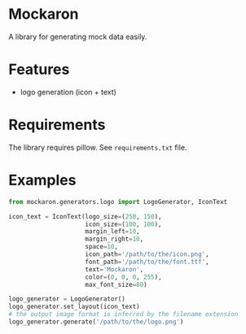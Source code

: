 # Mockaron
A library for generating mock data easily.

# Features
- logo generation (icon + text)

# Requirements
The library requires pillow. See `requirements.txt` file.

# Examples
```python
from mockaron.generators.logo import LogoGenerator, IconText

icon_text = IconText(logo_size=(250, 150),
                     icon_size=(100, 100),
                     margin_left=10,
                     margin_right=10,
                     space=10,
                     icon_path='/path/to/the/icon.png',
                     font_path='/path/to/the/font.ttf',
                     text='Mockaron',
                     color=(0, 0, 0, 255),
                     max_font_size=80)

logo_generator = LogoGenerator()
logo_generator.set_layout(icon_text)
# the output image format is inferred by the filename extension
logo_generator.generate('/path/to/the/logo.png')
```
